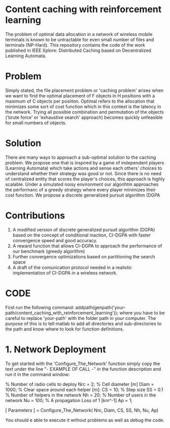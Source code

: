 # Content caching with reinforcement learning
The problem of optimal data allocation in a network of wireless mobile terminals is known to be untractable for even small number of files and terminals (NP-Hard). This repository contains the code of the work published in IEEE Xplore: Distributed Caching based on Decentralized Learning Automata. 

# Problem 
Simply stated, the file placement problem or 'caching problem' arises when we want to find the optimal placement of F objects in H positions with a maximum of C objects per posiiton. Optimal refers to the allocation that minimizes some sort of cost function which in this context is the latency in the network. Trying all possible combination and permutation of the objects ('brute force' or 'exhaustive search' approach) becomes quickly unfeasible for small numbers of objects.

# Solution
There are many ways to approach a sub-optimal solution to the caching problem. We propose one that is inspired by a game of independent players (Learning Automata) which take actions and sense each others' choices to understand whether their strategy was good or not. Since there is no need of centralized entity that scores the player's choices, this approach is highly scalable. Under a simulated noisy environment our algorihtm approaches the performanc of a greedy strategy where every player minimizes their cost function. We propose a discrete generalized pursuit algorithm (DGPA

# Contributions

1) A modified version of discrete generalized pursuit algorithm (DGPA) based on the concept of conditional inaction, CI-DGPA with faster convergence speed and good accuracy.
2) A reward function that allows CI-DGPA to approach the performance of our benchmark (greedy algorithm)
3) Further convergence optimizations based on partitioning the search space
4) A draft of the comunication protocol needed in a realistic implementation of CI-DGPA in a wireless network.

# CODE

First run the following command: addpath(genpath('your-path/content_caching_with_reinforcement_learning')); where you have to be careful to replace 'your-path' with the folder path in your computer. The purpose of this is to tell matlab to add all directories and sub-directories to the path and know where to look for function definitions.

# 1. Network Deployment

To get started with the 'Configure_The_Network' function simply copy the text under the line "- EXAMPLE OF CALL -" in the function description and run it in the command window:

% Number of radio cells to deploy
Nrc = 2;
% Cell diameter [m]
Diam = 1000;
% Clear space around each helper [m]:
CS = 10;
% Step size
SS = 0.1
% Number of helpers in the network
Nh = 20;
% Number of users in the network
Nu = 100;
% A propagation Loss of 1 [km^-1]
Ap = 1;

[ Parameters ] = Configure_The_Network( Nrc, Diam, CS, SS, Nh, Nu, Ap)

You should e able to execute it without problems as well as debug the code. 


